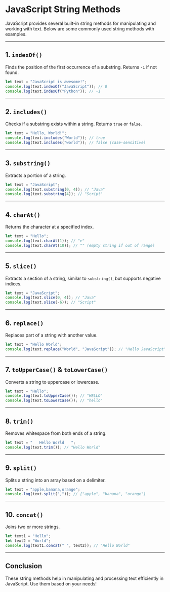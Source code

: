 # JavaScript String Methods

JavaScript provides several built-in string methods for manipulating and working with text. Below are some commonly used string methods with examples.

---

## 1. `indexOf()`
Finds the position of the first occurrence of a substring. Returns `-1` if not found.
```javascript
let text = "JavaScript is awesome!";
console.log(text.indexOf("JavaScript")); // 0
console.log(text.indexOf("Python")); // -1
```

---

## 2. `includes()`
Checks if a substring exists within a string. Returns `true` or `false`.
```javascript
let text = "Hello, World!";
console.log(text.includes("World")); // true
console.log(text.includes("world")); // false (case-sensitive)
```

---

## 3. `substring()`
Extracts a portion of a string.
```javascript
let text = "JavaScript";
console.log(text.substring(0, 4)); // "Java"
console.log(text.substring(4)); // "Script"
```

---

## 4. `charAt()`
Returns the character at a specified index.
```javascript
let text = "Hello";
console.log(text.charAt(1)); // "e"
console.log(text.charAt(10)); // "" (empty string if out of range)
```

---

## 5. `slice()`
Extracts a section of a string, similar to `substring()`, but supports negative indices.
```javascript
let text = "JavaScript";
console.log(text.slice(0, 4)); // "Java"
console.log(text.slice(-6)); // "Script"
```

---

## 6. `replace()`
Replaces part of a string with another value.
```javascript
let text = "Hello World";
console.log(text.replace("World", "JavaScript")); // "Hello JavaScript"
```

---

## 7. `toUpperCase()` & `toLowerCase()`
Converts a string to uppercase or lowercase.
```javascript
let text = "Hello";
console.log(text.toUpperCase()); // "HELLO"
console.log(text.toLowerCase()); // "hello"
```

---

## 8. `trim()`
Removes whitespace from both ends of a string.
```javascript
let text = "   Hello World   ";
console.log(text.trim()); // "Hello World"
```

---

## 9. `split()`
Splits a string into an array based on a delimiter.
```javascript
let text = "apple,banana,orange";
console.log(text.split(",")); // ["apple", "banana", "orange"]
```

---

## 10. `concat()`
Joins two or more strings.
```javascript
let text1 = "Hello";
let text2 = "World";
console.log(text1.concat(" ", text2)); // "Hello World"
```

---

## Conclusion
These string methods help in manipulating and processing text efficiently in JavaScript. Use them based on your needs!

